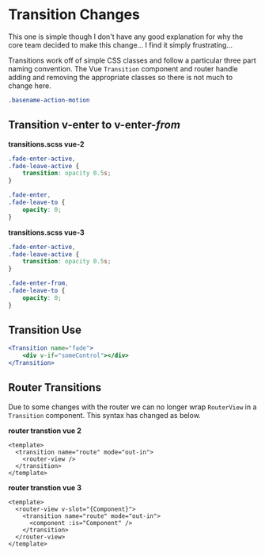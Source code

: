 # Transition Changes

This one is simple though I don't have any good explanation for why the core team decided to make this change... I find it simply frustrating... 

Transitions work off of simple CSS classes and follow a particular three part naming convention. The Vue `Transition` component and router handle adding and removing the appropriate classes so there is not much to change here.

``` css
.basename-action-motion
```

## Transition v-enter to v-enter-*from*

__transitions.scss vue-2__

``` css
.fade-enter-active,
.fade-leave-active {
    transition: opacity 0.5s;
}

.fade-enter,
.fade-leave-to {
    opacity: 0;
}
```

__transitions.scss vue-3__

``` css
.fade-enter-active,
.fade-leave-active {
    transition: opacity 0.5s;
}

.fade-enter-from,
.fade-leave-to {
    opacity: 0;
}
```

## Transition Use

``` jsx
<Transition name="fade">
    <div v-if="someControl"></div>
</Transition>
```

## Router Transitions

Due to some changes with the router we can no longer wrap `RouterView` in a `Transition` component. This syntax has changed as below. 

__router transtion vue 2__

``` vue
<template>
  <transition name="route" mode="out-in">
    <router-view />
  </transition>
</template>
```

__router transtion vue 3__

``` vue
<template>
  <router-view v-slot="{Component}">
    <transition name="route" mode="out-in">
      <component :is="Component" />
    </transition>
  </router-view>
</template>
```
